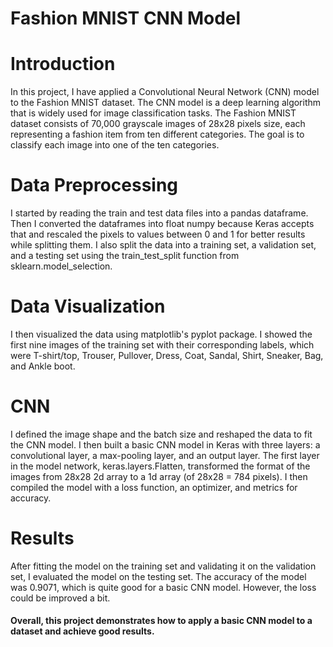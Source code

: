# Fashion MNIST CNN Model

# Introduction

In this project, I have applied a Convolutional Neural Network (CNN) model to the Fashion MNIST dataset. The CNN model is a deep learning algorithm that is widely used for image classification tasks. The Fashion MNIST dataset consists of 70,000 grayscale images of 28x28 pixels size, each representing a fashion item from ten different categories. The goal is to classify each image into one of the ten categories.

# Data Preprocessing

I started by reading the train and test data files into a pandas dataframe. Then I converted the dataframes into float numpy because Keras accepts that and rescaled the pixels to values between 0 and 1 for better results while splitting them. I also split the data into a training set, a validation set, and a testing set using the train_test_split function from sklearn.model_selection.


# Data Visualization

I then visualized the data using matplotlib's pyplot package. I showed the first nine images of the training set with their corresponding labels, which were T-shirt/top, Trouser, Pullover, Dress, Coat, Sandal, Shirt, Sneaker, Bag, and Ankle boot.


# CNN

I defined the image shape and the batch size and reshaped the data to fit the CNN model. I then built a basic CNN model in Keras with three layers: a convolutional layer, a max-pooling layer, and an output layer. The first layer in the model network, keras.layers.Flatten, transformed the format of the images from 28x28 2d array to a 1d array (of 28x28 = 784 pixels). I then compiled the model with a loss function, an optimizer, and metrics for accuracy.


# Results

After fitting the model on the training set and validating it on the validation set, I evaluated the model on the testing set. The accuracy of the model was 0.9071, which is quite good for a basic CNN model. However, the loss could be improved a bit.

#### Overall, this project demonstrates how to apply a basic CNN model to a dataset and achieve good results.
